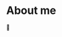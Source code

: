# About me
👋

<!--
**Clownboots7777/Clownboots7777** is a ✨ _special_ ✨ repository because its `README.md` (this file) appears on your GitHub profile.

- 🌱 I’m currently learning ...
- 🤔 I’m looking for help with ...www.blendy.gg
